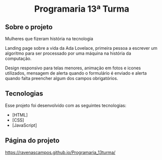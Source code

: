 <h1 align="center"> Programaria 13ª Turma </h1>

<h2> Sobre o projeto </h2>
<p>Mulheres que fizeram história na tecnologia</p>
<p>Landing page sobre a vida da Ada Lovelace, primeira pessoa a escrever um algoritmo para ser processado por uma máquina na história da computação.</p>
<p>Design responsivo para telas menores, animação em fotos e icones utilizados, mensagem de alerta quando o formulário é enviado e alerta quando falta preencher algum dos campos obrigatórios.</p>

## Tecnologias

Esse projeto foi desenvolvido com as seguintes tecnologias:

- [HTML]
- [CSS]
- [JavaScript]

## Página do projeto
https://ravenascampos.github.io/Programaria_13turma/


